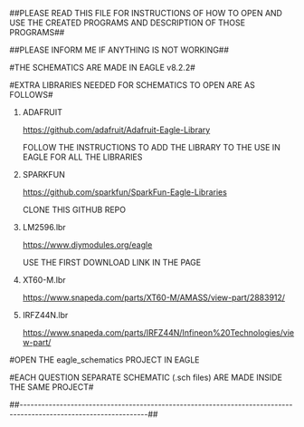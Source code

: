 ##PLEASE READ THIS FILE FOR INSTRUCTIONS OF HOW TO OPEN AND USE THE CREATED PROGRAMS AND DESCRIPTION OF THOSE PROGRAMS##

##PLEASE INFORM ME IF ANYTHING IS NOT WORKING##

#THE SCHEMATICS ARE MADE IN EAGLE v8.2.2#

#EXTRA LIBRARIES NEEDED FOR SCHEMATICS TO OPEN ARE AS FOLLOWS#

1)  ADAFRUIT

    https://github.com/adafruit/Adafruit-Eagle-Library

    FOLLOW THE INSTRUCTIONS TO ADD THE LIBRARY TO THE USE IN EAGLE FOR ALL THE LIBRARIES

2)  SPARKFUN

    https://github.com/sparkfun/SparkFun-Eagle-Libraries

    CLONE THIS GITHUB REPO

3)  LM2596.lbr

    https://www.diymodules.org/eagle

    USE THE FIRST DOWNLOAD LINK IN THE PAGE

4)  XT60-M.lbr

    https://www.snapeda.com/parts/XT60-M/AMASS/view-part/2883912/

5)  IRFZ44N.lbr

    https://www.snapeda.com/parts/IRFZ44N/Infineon%20Technologies/view-part/


#OPEN THE eagle_schematics PROJECT IN EAGLE

#EACH QUESTION SEPARATE SCHEMATIC (.sch files) ARE MADE INSIDE THE SAME PROJECT#


##-----------------------------------------------------------------------------------------------------------------##
